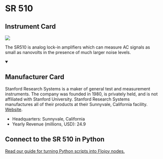 
# SR 510

## Instrument Card

<img src="https://v5.airtableusercontent.com/v1/19/19/1691539200000/pnilvfi3cYRJbKxCZOWkkQ/J6vGGUgbgqO-RqgCpXVXZRAfElUmZ4awhYbLrY40wcq7ZNe_uwYSnVJqHzz8vT2PaHYMTp13bWmJETbbQsckBTlj_fkuo6kSIo50nZ7UrFE/GAusT7-BVo01Quo-C28RWKg-duC6W9jkKy5Vu3lluDg"/>
<p>The SR510 is analog lock-in amplifiers which can measure AC signals as small as nanovolts in the presence of much larger noise levels.</p>

<details open>
<summary><h2>Manufacturer Card</h2></summary>

Stanford Research Systems is a maker of general test and measurement instruments. The company was founded in 1980, is privately held, and is not affiliated with Stanford University. Stanford Research Systems manufactures all of their products at their Sunnyvale, California facility. <a href="https://www.thinksrs.com/index.html">Website</a>.

<ul>
  <li>Headquarters: Sunnyvale, California</li>
  <li>Yearly Revenue (millions, USD): 24.9</li>
</ul>
</details>

## Connect to the SR 510 in Python

[Read our guide for turning Python scripts into Flojoy nodes.](https://docs.flojoy.ai/custom-nodes/creating-custom-node/)


